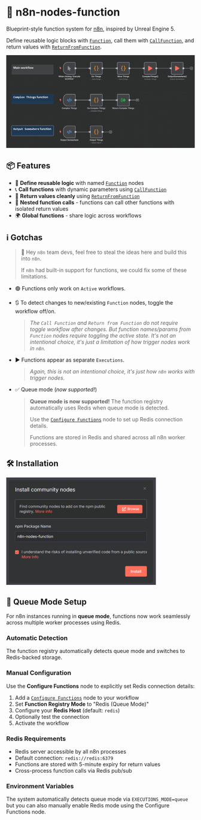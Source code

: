 # 🧠 n8n-nodes-function

Blueprint-style function system for [n8n](https://n8n.io), inspired by Unreal Engine 5.

Define reusable logic blocks with [`Function`](./nodes/Function), call them with [`CallFunction`](./nodes/CallFunction), and return values with [`ReturnFromFunction`](./nodes/ReturnFromFunction).

<img alt="Workflow using functions" src="screenshots/workflow-with-function.png" width="600" />

## 📦 Features

- 🧱 **Define reusable logic** with named [`Function`](./nodes/Function/Function.node.ts) nodes
- 📞 **Call functions** with dynamic parameters using [`CallFunction`](./nodes/CallFunction/CallFunction.node.ts)
- 🔁 **Return values cleanly** using [`ReturnFromFunction`](./nodes/ReturnFromFunction/ReturnFromFunction.node.ts)
- 🧬 **Nested function calls** - functions can call other functions with isolated return values
- 🌍 **Global functions** - share logic across workflows

## ℹ️ Gotchas

> 👋 Hey `n8n` team devs, feel free to steal the ideas here and build this into `n8n`.
>
> If `n8n` had built-in support for functions, we could fix some of these limitations.

- 🟢 Functions only work on `Active` workflows.

- 🔃 To detect changes to new/existing `Function` nodes, toggle the workflow off/on.
  > _The `Call Function` and `Return from Function` do not require toggle workflow after changes._
  > _But function names/params from `Function` nodes require toggling the active state._
  > _It's not an intentional choice, it's just a limitation of how trigger nodes work in `n8n`._

- ▶️ Functions appear as separate `Executions`.
  > _Again, this is not an intentional choice, it's just how `n8n` works with trigger nodes._
  
- ✅ Queue mode (_now supported!_)
  > **Queue mode is now supported!** The function registry automatically uses Redis when queue mode is detected.
  >
  > Use the [`Configure Functions`](./nodes/ConfigureFunctions) node to set up Redis connection details.
  >
  > Functions are stored in Redis and shared across all n8n worker processes.

## 🛠️ Installation

<img alt="Install Community Node" src="screenshots/install-node.png" width="400" />

## 🔧 Queue Mode Setup

For n8n instances running in **queue mode**, functions now work seamlessly across multiple worker processes using Redis.

### Automatic Detection
The function registry automatically detects queue mode and switches to Redis-backed storage.

### Manual Configuration
Use the **Configure Functions** node to explicitly set Redis connection details:

1. Add a [`Configure Functions`](./nodes/ConfigureFunctions) node to your workflow
2. Set **Function Registry Mode** to "Redis (Queue Mode)"
3. Configure your **Redis Host** (default: `redis`)
4. Optionally test the connection
5. Activate the workflow

### Redis Requirements
- Redis server accessible by all n8n processes
- Default connection: `redis://redis:6379`
- Functions are stored with 5-minute expiry for return values
- Cross-process function calls via Redis pub/sub

### Environment Variables
The system automatically detects queue mode via `EXECUTIONS_MODE=queue` but you can also manually enable Redis mode using the Configure Functions node.

